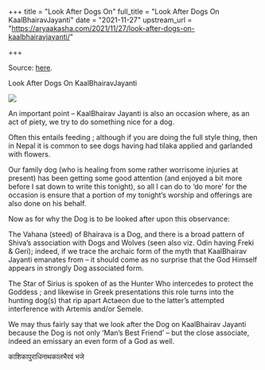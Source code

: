 +++
title = "Look After Dogs On"
full_title = "Look After Dogs On KaalBhairavJayanti"
date = "2021-11-27"
upstream_url = "https://aryaakasha.com/2021/11/27/look-after-dogs-on-kaalbhairavjayanti/"

+++

Source: [here](https://aryaakasha.com/2021/11/27/look-after-dogs-on-kaalbhairavjayanti/).

Look After Dogs On KaalBhairavJayanti

![](https://aryaakasha.files.wordpress.com/2021/11/122518708_2858343967731009_3410438144163667693_n.jpg?w=640)

An important point – KaalBhairav Jayanti is also an occasion where, as an act of piety, we try to do something nice for a dog.

Often this entails feeding ; although if you are doing the full style thing, then in Nepal it is common to see dogs having had tilaka applied and garlanded with flowers.

Our family dog (who is healing from some rather worrisome injuries at present) has been getting some good attention (and enjoyed a bit more before I sat down to write this tonight), so all I can do to ‘do more’ for the occasion is ensure that a portion of my tonight’s worship and offerings are also done on his behalf.

Now as for why the Dog is to be looked after upon this observance:

The Vahana (steed) of Bhairava is a Dog, and there is a broad pattern of Shiva’s association with Dogs and Wolves (seen also viz. Odin having Freki & Geri); indeed, if we trace the archaic form of the myth that KaalBhairav Jayanti emanates from – it should come as no surprise that the God Himself appears in strongly Dog associated form.

The Star of Sirius is spoken of as the Hunter Who intercedes to protect the Goddess ; and likewise in Greek presentations this role turns into the hunting dog(s) that rip apart Actaeon due to the latter’s attempted interference with Artemis and/or Semele.

We may thus fairly say that we look after the Dog on KaalBhairav Jayanti because the Dog is not only ‘Man’s Best Friend’ – but the close associate, indeed an emissary an even form of a God as well.

काशिकापुराधिनाथकालभैरवं भजे